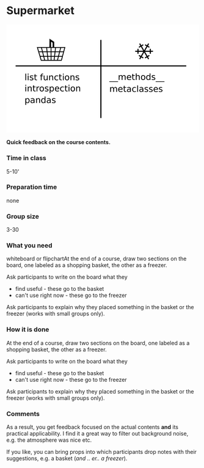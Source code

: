 
# Supermarket

![Supermarket](images/supermarket.png)

**Quick feedback on the course contents.**

### Time in class
5-10'

### Preparation time
none

### Group size
3-30

### What you need
whiteboard or flipchartAt the end of a course, draw two sections on the board, one labeled as a shopping basket, the other as a freezer.

Ask participants to write on the board what they

* find useful - these go to the basket
* can't use right now - these go to the freezer

Ask participants to explain why they placed something in the basket or the freezer (works with small groups only).


### How it is done

At the end of a course, draw two sections on the board, one labeled as a shopping basket, the other as a freezer.

Ask participants to write on the board what they

* find useful - these go to the basket
* can't use right now - these go to the freezer

Ask participants to explain why they placed something in the basket or the freezer (works with small groups only).

### Comments

As a result, you get feedback focused on the actual contents **and** its practical applicability. I find it a great way to filter out background noise, e.g. the atmosphere was nice etc.

If you like, you can bring props into which participants drop notes with their suggestions, e.g. a basket (*and .. er.. a freezer*).
